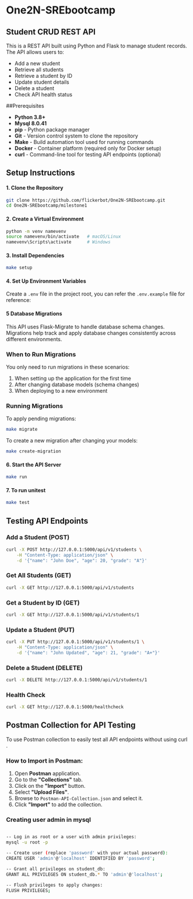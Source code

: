 # One2N-SREbootcamp

## Student CRUD REST API

This is a REST API built using Python and Flask to manage student records. The API allows users to:

- Add a new student
- Retrieve all students
- Retrieve a student by ID
- Update student details
- Delete a student
- Check API health status

##Prerequisites

- **Python 3.8+**
- **Mysql 8.0.41**
- **pip** - Python package manager
- **Git** - Version control system to clone the repository
- **Make** - Build automation tool used for running commands
- **Docker** - Container platform (required only for Docker setup)
- **curl** - Command-line tool for testing API endpoints (optional)

## Setup Instructions

#### **1. Clone the Repository**

```bash
git clone https://github.com/flickerbot/One2N-SREbootcamp.git
cd One2N-SREbootcamp/milestone1
```

#### **2. Create a Virtual Environment**

```bash
python -m venv namevenv
source namevenv/bin/activate   # macOS/Linux
namevenv\Scripts\activate      # Windows
```

#### **3. Install Dependencies**

```bash
make setup
```
 

#### **4. Set Up Environment Variables**

Create a `.env` file in the project root, you can refer the `.env.example` file for reference:


#### **5 Database Migrations**

This API uses Flask-Migrate to handle database schema changes. Migrations help track and apply database changes consistently across different environments.

### When to Run Migrations

You only need to run migrations in these scenarios:

1. When setting up the application for the first time
2. After changing database models (schema changes)
3. When deploying to a new environment

### Running Migrations

To apply pending migrations:

```bash
make migrate
```

To create a new migration after changing your models:

```bash
make create-migration
```

#### **6. Start the API Server**

```bash
make run
```
#### **7. To run unitest**
```bash
make test
```

## Testing API Endpoints

### **Add a Student (POST)**

```bash
curl -X POST http://127.0.0.1:5000/api/v1/students \
    -H "Content-Type: application/json" \
    -d '{"name": "John Doe", "age": 20, "grade": "A"}'
```

### **Get All Students (GET)**

```bash
curl -X GET http://127.0.0.1:5000/api/v1/students
```

### **Get a Student by ID (GET)**

```bash
curl -X GET http://127.0.0.1:5000/api/v1/students/1
```

### **Update a Student (PUT)**

```bash
curl -X PUT http://127.0.0.1:5000/api/v1/students/1 \
    -H "Content-Type: application/json" \
    -d '{"name": "John Updated", "age": 21, "grade": "A+"}'
```

### **Delete a Student (DELETE)**

```bash
curl -X DELETE http://127.0.0.1:5000/api/v1/students/1
```

### **Health Check**

```bash
curl -X GET http://127.0.0.1:5000/healthcheck
```

## Postman Collection for API Testing

To use Postman collection to easily test all API endpoints without using curl .

###  How to Import in Postman:

1. Open **Postman** application.
2. Go to the **"Collections"** tab.
3. Click on the **"Import"** button.
4. Select **"Upload Files"**.
5. Browse to `Postman-API-Collection.json` and select it.
6. Click **"Import"** to add the collection.
 


### Creating user admin in mysql

```bash

-- Log in as root or a user with admin privileges:
mysql -u root -p

-- Create user (replace 'password' with your actual password):
CREATE USER 'admin'@'localhost' IDENTIFIED BY 'password';

-- Grant all privileges on student_db:
GRANT ALL PRIVILEGES ON student_db.* TO 'admin'@'localhost';

-- Flush privileges to apply changes:
FLUSH PRIVILEGES;

```
